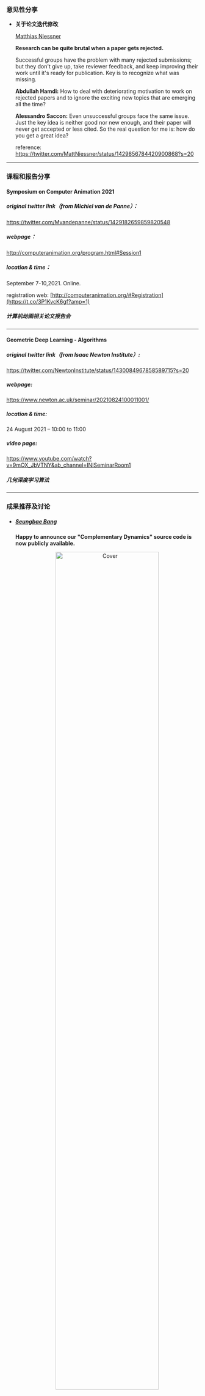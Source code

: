 ### 意见性分享

- **关于论文迭代修改**
  
  [Matthias Niessner](https://twitter.com/MattNiessner)
  
  **Research can be quite brutal when a paper gets rejected.**
  
  Successful groups have the problem with many rejected submissions; but they don't give up, take reviewer feedback, and keep improving their work until it's ready for publication. Key is to recognize what was missing.
  
  **Abdullah Hamdi:** How to deal with deteriorating motivation to work on rejected papers and to ignore the exciting new topics that are emerging all the time?
  
  **Alessandro Saccon:** Even unsuccessful groups face the same issue. Just the key idea is neither good nor new enough, and their paper will never get accepted or less cited. So the real question for me is: how do you get a great idea?
  
  reference: https://twitter.com/MattNiessner/status/1429856784420900868?s=20
  
  
  
***
### 课程和报告分享

#### Symposium on Computer Animation 2021

##### original twitter link（from Michiel van de Panne）：
https://twitter.com/Mvandepanne/status/1429182659859820548

##### webpage：
http://computeranimation.org/program.html#Session1

##### location & time：

September 7-10,2021. Online.

registration web: [http://computeranimation.org/#Registration](https://t.co/3P1KvcK6gf?amp=1)

##### 计算机动画相关论文报告会

***
#### Geometric Deep Learning - Algorithms

##### original twitter link（from Isaac Newton Institute）:
https://twitter.com/NewtonInstitute/status/1430084967858589715?s=20

##### webpage:
https://www.newton.ac.uk/seminar/20210824100011001/

##### location & time:
24 August 2021 – 10:00 to 11:00

##### video page:
https://www.youtube.com/watch?v=9mOX_JbVTNY&ab_channel=INISeminarRoom1

##### 几何深度学习算法

***




### 成果推荐及讨论


- ##### [Seungbae Bang](https://twitter.com/Seungbae13)
  **Happy to announce our "Complementary Dynamics" source code is now publicly available.**
  
  <div align=center><img src="https://github.com/seungbaebang/complementary-dynamics-cpp/blob/master/showcases/elephant_arap.gif" alt="Cover" width="75%"/></div>
  
  Matlab repo: https://github.com/ErisZhang/complementary-dynamics
  
  C++ repo: https://github.com/seungbaebang/complementary-dynamics-cpp

  reference: https://twitter.com/Seungbae13/status/1429905759270277131?s=20
  
- ##### [Tomasz Malisiewicz](https://twitter.com/quantombone)
  **3D Reconstruction from public webcams**
  
  Hey @AmirRubin, check out this 3D #computervision project which uses SuperGlue, a deep feature-based matcher—extremely useful for creating a robust #digitaltwin of outdoor spaces. Thanks @ducha_aiki for sharing!

  <div align=center><img src="https://pbs.twimg.com/media/E9jm_PyX0Bwm06X?format=jpg&name=small" alt="Cover" width="75%"/></div>
  
  abs: https://arxiv.org/abs/2108.09476
  
  - **Amir Rubin:** I love this! SuperGlue and deep front ends are game changers for 3D reconstruction. The robustness of learned features+homography is bringing digital twin creation into the hands of non-expert users. I mean, I’m not talking metaverse scale just yet but who knows?

  - **Noé:** Wow indeed, this is wild. It's the difference between an idea not working at all, and working quite well. There have to be ideas from the past which did not pan out that have to be re-investigated! Do you have insights on use-cases where it made a large difference?

  <div align=center><img src="https://pbs.twimg.com/media/E9lPVSAWEAg28Fi?format=jpg&name=small" alt="Cover" width="75%"/></div>
  reference: https://twitter.com/quantombone/status/1430146858773630994?s=20

- ##### [Thiemo Alldieck](https://twitter.com/thmo_a)
  **imGHUM: Implicit Generative Models of 3D Human Shape and Articulated Pose**
  
  pdf：https://arxiv.org/pdf/2108.10842.pdf
  
  code：https://github.com/google-research/google-research/tree/master/imghum
  
  imGHUM shares it parameterization with the explicit body model GHUM (https://github.com/google-research/google-research/tree/master/ghum). But imGHUM is a SDF, thus fitting to point clouds is straight-forward and fully differentiable. Here we use imGHUM to recover pose and shape parameters of (partial) scans. 
  
  ![Image](https://pbs.twimg.com/media/E9nrF7cXIAILtXt?format=jpg&name=900x900)
  
  The implicit semantics returned by imGHUM allows e.g. for surface coloring or texturing. Together with the signed distance they are also a 4D descriptor of points in space.
  
  <div align=center><img src="https://pbs.twimg.com/media/E9nrxNeXIAAi8hY?format=jpg&name=900x900" alt="Cover" width="50%"/></div>
  
  imGHUM generalizes well to novel shapes and poses. We provide gender-neutral, male and female imGHUM models of the full body, head, left and right hand. 
  
  <div align=center><img src="https://pbs.twimg.com/media/E9nspWNXoAMLF1Q?format=jpg&name=900x900" alt="Cover" width="70%"/></div>
  
- ##### [Tomasz Malisiewicz](https://twitter.com/quantombone)
  **DROID-SLAM: Deep Visual SLAM for Monocular, Stereo, and RGB-D Cameras**
  
  pdf: https://arxiv.org/abs/2108.10869
  
  The method uses recurrent iterative updates of camera pose and pixelwise depth through a Dense Bundle Adjustment layer. Runs in real-time with two 3090 GPUs.
  
  ![Image](https://pbs.twimg.com/media/E9mxwLCXoAMYa6q?format=jpg&name=900x900)
  
- ##### [Andrew Davison](https://twitter.com/AjdDavison)
  **Semantic NeRF**
  **We add semantics outputs to NeRF models of 3D occupancy/colour. Joint representation allows very sparse or noisy in-place supervision to generate high quality dense prediction.**
  
  project page:https://shuaifengzhi.com/Semantic-NeRF/
  
 - **Andrew Davison**: Of course this is just the beginning of potential more general use of neural implicit models to represent scene properties, such as surface properties or affordances which could be very useful in robotics.
  
